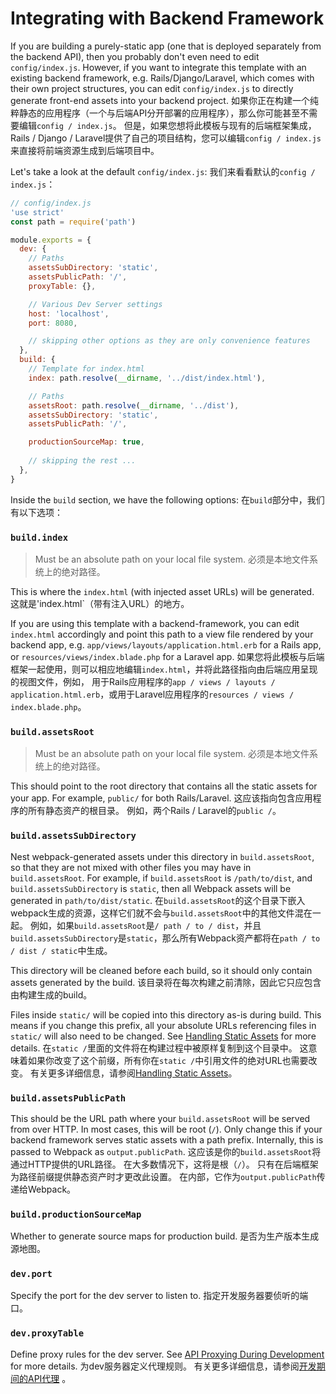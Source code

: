 # Integrating with Backend Framework

If you are building a purely-static app (one that is deployed separately from the backend API), then you probably don't even need to edit `config/index.js`. However, if you want to integrate this template with an existing backend framework, e.g. Rails/Django/Laravel, which comes with their own project structures, you can edit `config/index.js` to directly generate front-end assets into your backend project.
如果你正在构建一个纯粹静态的应用程序（一个与后端API分开部署的应用程序），那么你可能甚至不需要编辑`config / index.js`。 但是，如果您想将此模板与现有的后端框架集成， Rails / Django / Laravel提供了自己的项目结构，您可以编辑`config / index.js`来直接将前端资源生成到后端项目中。

Let's take a look at the default `config/index.js`:
我们来看看默认的`config / index.js`：

``` js
// config/index.js
'use strict'
const path = require('path')

module.exports = {
  dev: {
    // Paths
    assetsSubDirectory: 'static',
    assetsPublicPath: '/',
    proxyTable: {},

    // Various Dev Server settings
    host: 'localhost',
    port: 8080, 

    // skipping other options as they are only convenience features
  },
  build: {
    // Template for index.html
    index: path.resolve(__dirname, '../dist/index.html'),

    // Paths
    assetsRoot: path.resolve(__dirname, '../dist'),
    assetsSubDirectory: 'static',
    assetsPublicPath: '/',

    productionSourceMap: true,
    
    // skipping the rest ...
  },
}
```

Inside the `build` section, we have the following options:
在`build`部分中，我们有以下选项：

### `build.index`

> Must be an absolute path on your local file system.
>必须是本地文件系统上的绝对路径。

This is where the `index.html` (with injected asset URLs) will be generated.
这就是'index.html`（带有注入URL）的地方。

If you are using this template with a backend-framework, you can edit `index.html` accordingly and point this path to a view file rendered by your backend app, e.g. `app/views/layouts/application.html.erb` for a Rails app, or `resources/views/index.blade.php` for a Laravel app.
如果您将此模板与后端框架一起使用，则可以相应地编辑`index.html`，并将此路径指向由后端应用呈现的视图文件，例如， 用于Rails应用程序的`app / views / layouts / application.html.erb`，或用于Laravel应用程序的`resources / views / index.blade.php`。

### `build.assetsRoot`

> Must be an absolute path on your local file system.
>必须是本地文件系统上的绝对路径。

This should point to the root directory that contains all the static assets for your app. For example, `public/` for both Rails/Laravel.
这应该指向包含应用程序的所有静态资产的根目录。 例如，两个Rails / Laravel的`public /`。

### `build.assetsSubDirectory`

Nest webpack-generated assets under this directory in `build.assetsRoot`, so that they are not mixed with other files you may have in `build.assetsRoot`. For example, if `build.assetsRoot` is `/path/to/dist`, and `build.assetsSubDirectory` is `static`, then all Webpack assets will be generated in `path/to/dist/static`.
在`build.assetsRoot`的这个目录下嵌入webpack生成的资源，这样它们就不会与`build.assetsRoot`中的其他文件混在一起。 例如，如果`build.assetsRoot`是`/ path / to / dist`，并且`build.assetsSubDirectory`是`static`，那么所有Webpack资产都将在`path / to / dist / static`中生成。

This directory will be cleaned before each build, so it should only contain assets generated by the build.
该目录将在每次构建之前清除，因此它只应包含由构建生成的build。

Files inside `static/` will be copied into this directory as-is during build. This means if you change this prefix, all your absolute URLs referencing files in `static/` will also need to be changed. See [Handling Static Assets](static.md) for more details.
在`static /`里面的文件将在构建过程中被原样复制到这个目录中。 这意味着如果你改变了这个前缀，所有你在`static /`中引用文件的绝对URL也需要改变。 有关更多详细信息，请参阅[Handling Static Assets](static.md)。

### `build.assetsPublicPath`

This should be the URL path where your `build.assetsRoot` will be served from over HTTP. In most cases, this will be root (`/`). Only change this if your backend framework serves static assets with a path prefix. Internally, this is passed to Webpack as `output.publicPath`.
这应该是你的`build.assetsRoot`将通过HTTP提供的URL路径。 在大多数情况下，这将是根（`/`）。 只有在后端框架为路径前缀提供静态资产时才更改此设置。 在内部，它作为`output.publicPath`传递给Webpack。

### `build.productionSourceMap`

Whether to generate source maps for production build.
是否为生产版本生成源地图。

### `dev.port`

Specify the port for the dev server to listen to.
指定开发服务器要侦听的端口。

### `dev.proxyTable`

Define proxy rules for the dev server. See [API Proxying During Development](proxy.md) for more details.
为dev服务器定义代理规则。 有关更多详细信息，请参阅[开发期间的API代理](proxy.md) 。
